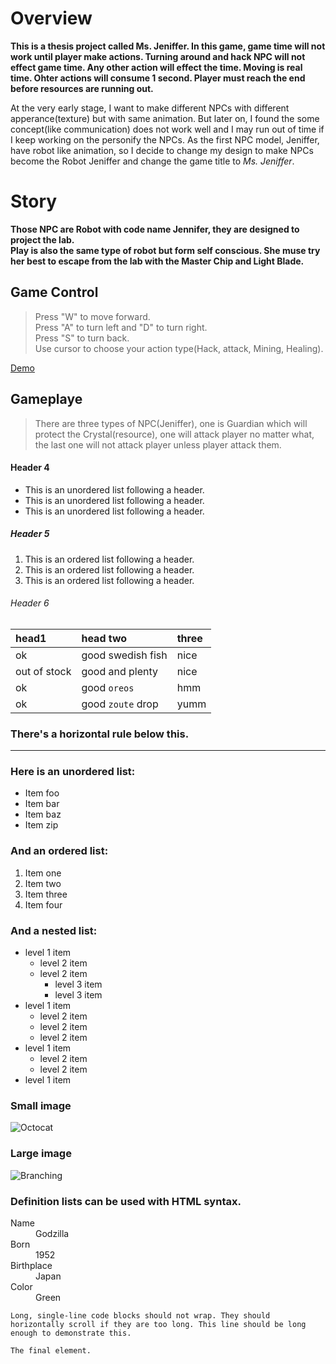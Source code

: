 # Overview

**This is a thesis project called Ms. Jeniffer. In this game, game time will not work until player make actions. Turning around and hack NPC will not effect game time. Any other action will effect the time. Moving is real time. Ohter actions will consume 1 second. Player must reach the end before resources are running out.**

At the very early stage, I want to make different NPCs with different apperance(texture) but with same animation. But later on, I found the some concept(like communication) does not work well and I may run out of time if I keep working on the personify the NPCs. As the first NPC model, Jeniffer, have robot like animation, so I decide to change my design to make NPCs become the Robot Jeniffer and change the game title to _Ms. Jeniffer_.

# Story

**Those NPC are Robot with code name Jennifer, they are designed to project the lab.<br> Play is also the same type of robot but form self conscious. She muse try her best to escape from the lab with the Master Chip and Light Blade.<br>**

## Game Control

> Press "W" to move forward.<br>
> Press "A" to turn left and "D" to turn right.<br>
> Press "S" to turn back.<br>
> Use cursor to choose your action type(Hack, attack, Mining, Healing).<br>

[Demo](./Assets/builds/webBuild)
## Gameplaye
> There are three types of NPC(Jeniffer), one is Guardian which will protect the Crystal(resource), one will attack player no matter what, the last one will not attack player unless player attack them.<br>
>

#### Header 4

*   This is an unordered list following a header.
*   This is an unordered list following a header.
*   This is an unordered list following a header.

##### Header 5

1.  This is an ordered list following a header.
2.  This is an ordered list following a header.
3.  This is an ordered list following a header.

###### Header 6

| head1        | head two          | three |
|:-------------|:------------------|:------|
| ok           | good swedish fish | nice  |
| out of stock | good and plenty   | nice  |
| ok           | good `oreos`      | hmm   |
| ok           | good `zoute` drop | yumm  |

### There's a horizontal rule below this.

* * *

### Here is an unordered list:

*   Item foo
*   Item bar
*   Item baz
*   Item zip

### And an ordered list:

1.  Item one
1.  Item two
1.  Item three
1.  Item four

### And a nested list:

- level 1 item
  - level 2 item
  - level 2 item
    - level 3 item
    - level 3 item
- level 1 item
  - level 2 item
  - level 2 item
  - level 2 item
- level 1 item
  - level 2 item
  - level 2 item
- level 1 item

### Small image

![Octocat](https://assets-cdn.github.com/images/icons/emoji/octocat.png)

### Large image

![Branching](https://guides.github.com/activities/hello-world/branching.png)


### Definition lists can be used with HTML syntax.

<dl>
<dt>Name</dt>
<dd>Godzilla</dd>
<dt>Born</dt>
<dd>1952</dd>
<dt>Birthplace</dt>
<dd>Japan</dd>
<dt>Color</dt>
<dd>Green</dd>
</dl>

```
Long, single-line code blocks should not wrap. They should horizontally scroll if they are too long. This line should be long enough to demonstrate this.
```

```
The final element.
```

